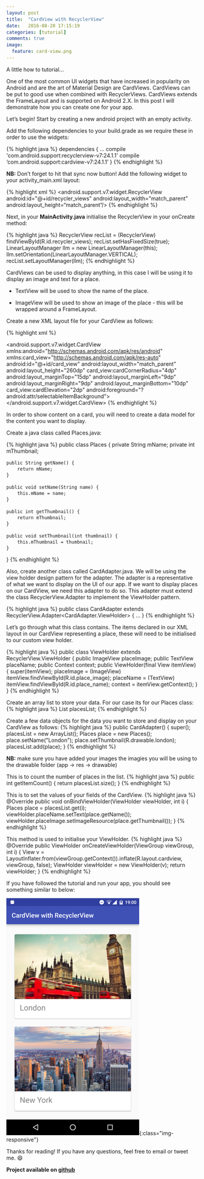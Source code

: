 ```yaml
---
layout: post
title:  "CardView with RecyclerView"
date:   2016-08-20 17:15:19
categories: [tutorial]
comments: true
image:
  feature: card-view.png
---
```

A little how to tutorial...

<!--more-->
One of the most common UI widgets that have increased in popularity on Android and are the art of Material Design are CardViews. CardViews can be put to good use when combined with RecyclerViews. CardViews extends the FrameLayout and is supported on Android 2.X. In this post I will demonstrate how you can create one for your app. 

Let’s begin! Start by creating a new android project with an empty activity. 

Add the following dependencies to your build.grade as we require these in order to use the widgets:

{% highlight java %}
dependencies {
	... 
	compile 'com.android.support:recyclerview-v7:24.1.1'
	compile ‘com.android.support:cardview-v7:24.1.1’
}
{% endhighlight %}

**NB:** Don’t forget to hit that sync now button!
Add the following widget to your activity_main.xml layout:

{% highlight xml %}
<android.support.v7.widget.RecyclerView
    android:id="@+id/recycler_views"
    android:layout_width="match_parent"
    android:layout_height=“match_parent”/>
{% endhighlight %}

Next, in your **MainActivity.java** initialise the RecyclerView in your onCreate method:

{% highlight java %}
RecyclerView recList = (RecyclerView) findViewById(R.id.recycler_views);
recList.setHasFixedSize(true);
LinearLayoutManager llm = new LinearLayoutManager(this);
llm.setOrientation(LinearLayoutManager.VERTICAL);
recList.setLayoutManager(llm);
{% endhighlight %}

CardViews can be used to display anything, in this case I will be using it to display an image and text for a place.

- TextView will be used to show the name of the place.

- ImageView will be used to show an image of the place - this will be wrapped around a FrameLayout.

Create a new XML layout file for your CardView as follows:

{% highlight xml %}
<?xml version="1.0" encoding="utf-8"?>
<android.support.v7.widget.CardView
    xmlns:android="http://schemas.android.com/apk/res/android"
    xmlns:card_view="http://schemas.android.com/apk/res-auto"
    android:id="@+id/card_view"
    android:layout_width="match_parent"
    android:layout_height="260dp"
    card_view:cardCornerRadius="4dp"
    android:layout_marginTop="15dp"
    android:layout_marginLeft="9dp"
    android:layout_marginRight="9dp"
    android:layout_marginBottom="10dp"
    card_view:cardElevation="2dp"
    android:foreground="?android:attr/selectableItemBackground">
    <LinearLayout
        android:id="@+id/place_base"
        android:layout_width="match_parent"
        android:layout_height="match_parent"
        android:layout_gravity="bottom"
        android:orientation="horizontal"
        android:transitionName="tNameHolder">
        <TextView
            android:id="@+id/place_name"
            android:transitionName="placeName"
            android:layout_width="fill_parent"
            android:layout_height="50dp"
            android:paddingLeft="@dimen/activity_horizontal_margin"
            android:paddingRight="@dimen/activity_horizontal_margin"
            android:alpha="0.8"
            android:textColor="#6A6565"
            android:textSize="24sp"
            android:layout_marginTop="210dp"/>
    </LinearLayout>
    <FrameLayout
        android:layout_width="match_parent"
        android:layout_height="200dp">
        <ImageView
            android:id="@+id/place_image"
            android:transitionName="image"
            android:layout_width="fill_parent"
            android:layout_height="200dp"
            android:scaleType="centerCrop" />
    </FrameLayout>
</android.support.v7.widget.CardView>
{% endhighlight %}

In order to show content on a card, you will need to create a data model for the content you want to display.

Create a java class called Places.java:

{% highlight java %}
public class Places {
    private String mName;
    private int mThumbnail;

    public String getName() {
        return mName;
    }

    public void setName(String name) {
        this.mName = name;
    }

    public int getThumbnail() {
        return mThumbnail;
    }

    public void setThumbnail(int thumbnail) {
        this.mThumbnail = thumbnail;
    }
}
{% endhighlight %}

Also, create another class called CardAdapter.java. We will be using the view holder design pattern for the adapter. The adapter is a representative of what we want to display on the UI of our app. If we want to display places on our CardView, we need this adapter to do so. This adapter must extend the class RecyclerView.Adapter to implement the ViewHolder pattern.

{% highlight java %}
public class CardAdapter extends RecyclerView.Adapter<CardAdapter.ViewHolder> {
… }
{% endhighlight %}

Let’s go through what this class contains. The items declared in our XML layout in our CardView representing a place, these will need to be initialised to our custom view holder. 

{% highlight java %}
public class ViewHolder extends RecyclerView.ViewHolder {
	public ImageView placeImage;
	public TextView placeName;
	public Context context;
	public ViewHolder(final View itemView) {
	    super(itemView);
	    placeImage = (ImageView) itemView.findViewById(R.id.place_image);
	    placeName = (TextView) itemView.findViewById(R.id.place_name);
	    context = itemView.getContext();
	}
}
{% endhighlight %}

Create an array list to store your data. For our case its for our Places class:
{% highlight java %}
List<Places> placesList;
{% endhighlight %}

Create a few data objects for the data you want to store and display on your CardView as follows:
{% highlight java %}
public CardAdapter() {
	super(); 
	placesList = new ArrayList<Places>();
	Places place = new Places();
	place.setName("London");
	place.setThumbnail(R.drawable.london);
	placesList.add(place);
}
{% endhighlight %}

**NB:** make sure you have added your images the imagies you will be using to the drawable folder (app -> res -> drawable)

This is to count the number of places in the list.
{% highlight java %}
public int getItemCount() {
	return placesList.size();
}
{% endhighlight %}

This is to set the values of your fields of the CardView.
{% highlight java %}
@Override
public void onBindViewHolder(ViewHolder viewHolder, int i) {
    Places place = placesList.get(i);
    viewHolder.placeName.setText(place.getName());
    viewHolder.placeImage.setImageResource(place.getThumbnail());
}
{% endhighlight %}

This method is used to initialise your ViewHolder. 
{% highlight java %}
@Override
public ViewHolder onCreateViewHolder(ViewGroup viewGroup, int i) {
    View v = LayoutInflater.from(viewGroup.getContext()).inflate(R.layout.cardview, viewGroup, false);
    ViewHolder viewHolder = new ViewHolder(v);
    return viewHolder;
}
{% endhighlight %}

If you have followed the tutorial and run your app, you should see something similar to below:

![image-title-here](/img/cardview.png){:class="img-responsive"}

Thanks for reading! If you have any questions, feel free to email or tweet me. :smile:

**Project available on [github](https://github.com/fizzyisdizzy/CardView-with-RecyclerView)**

